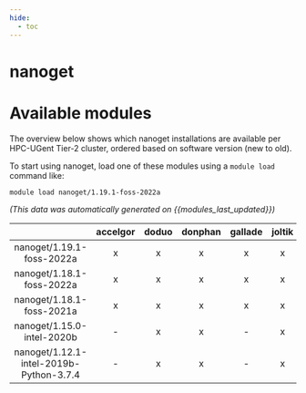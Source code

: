 ```yaml
---
hide:
  - toc
---
```


nanoget
=======

# Available modules


The overview below shows which nanoget installations are available per HPC-UGent Tier-2 cluster, ordered based on software version (new to old).

To start using nanoget, load one of these modules using a `module load` command like:

```shell
module load nanoget/1.19.1-foss-2022a
```

*(This data was automatically generated on {{modules_last_updated}})*  

| |accelgor|doduo|donphan|gallade|joltik|shinx|skitty|
| :---: | :---: | :---: | :---: | :---: | :---: | :---: | :---: |
|nanoget/1.19.1-foss-2022a|x|x|x|x|x|-|-|
|nanoget/1.18.1-foss-2022a|x|x|x|x|x|-|-|
|nanoget/1.18.1-foss-2021a|x|x|x|x|x|-|-|
|nanoget/1.15.0-intel-2020b|-|x|x|-|x|-|-|
|nanoget/1.12.1-intel-2019b-Python-3.7.4|-|x|x|-|x|-|-|
